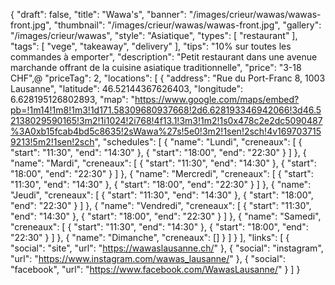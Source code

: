 {
    "draft": false,
    "title": "Wawa's",
    "banner": "/images/crieur/wawas/wawas-front.jpg",
    "thumbnail": "/images/crieur/wawas/wawas-front.jpg",
    "gallery": "/images/crieur/wawas",
    "style": "Asiatique",
    "types": [
        "restaurant"
    ],
    "tags": [
        "vege",
        "takeaway",
        "delivery"
    ],
    "tips": "10% sur toutes les commandes à emporter",
    "description": "Petit restaurant dans une avenue marchande offrant de la cuisine asiatique traditionnelle",
    "price": "3-18 CHF",@
    "priceTag": 2,
    "locations": [
        {
            "address": "Rue du Port-Franc 8, 1003 Lausanne",
            "latitude": 46.52144367626403, 
            "longitude": 6.628195126802893,
            "map": "https://www.google.com/maps/embed?pb=!1m14!1m8!1m3!1d171.58309680937668!2d6.628193346942066!3d46.52138029590165!3m2!1i1024!2i768!4f13.1!3m3!1m2!1s0x478c2e2dc5090487%3A0xb15fcab4bd5c8635!2sWawa%27s!5e0!3m2!1sen!2sch!4v1697037159213!5m2!1sen!2sch",
            "schedules": [
                {
                    "name": "Lundi",
                    "creneaux": [
                        {
                            "start": "11:30",
                            "end": "14:30"
                        },
                        {
                            "start": "18:00",
                            "end": "22:30"
                        }
                    ]
                },
                {
                    "name": "Mardi",
                    "creneaux": [
                        {
                            "start": "11:30",
                            "end": "14:30"
                        },
                        {
                            "start": "18:00",
                            "end": "22:30"
                        }
                    ]
                },
                {
                    "name": "Mercredi",
                    "creneaux": [
                        {
                            "start": "11:30",
                            "end": "14:30"
                        },
                        {
                            "start": "18:00",
                            "end": "22:30"
                        }
                    ]
                },
                {
                    "name": "Jeudi",
                    "creneaux": [
                        {
                            "start": "11:30",
                            "end": "14:30"
                        },
                        {
                            "start": "18:00",
                            "end": "22:30"
                        }
                    ]
                },
                {
                    "name": "Vendredi",
                    "creneaux": [
                        {
                            "start": "11:30",
                            "end": "14:30"
                        },
                        {
                            "start": "18:00",
                            "end": "22:30"
                        }
                    ]
                },
                {
                    "name": "Samedi",
                    "creneaux": [
                        {
                            "start": "11:30",
                            "end": "14:30"
                        },
                        {
                            "start": "18:00",
                            "end": "22:30"
                        }
                    ]
                },
                {
                    "name": "Dimanche",
                    "creneaux": []
                }
            ]
        }
    ],
    "links": [
        {
            "social": "site",
            "url": "https://wawaslausanne.ch/"
        },
        {
            "social": "instagram",
            "url": "https://www.instagram.com/wawas_lausanne/"
        },
        {
            "social": "facebook",
            "url": "https://www.facebook.com/WawasLausanne/"
        }
    ]
}